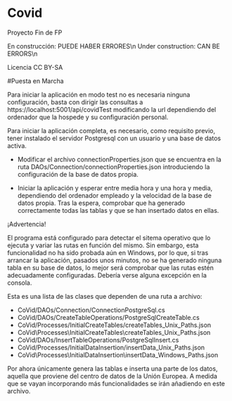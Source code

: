 # Covid
Proyecto Fin de FP

En construcción: PUEDE HABER ERRORES\n
Under construction: CAN BE ERRORS\n

Licencia CC BY-SA 


#Puesta en Marcha

Para iniciar la aplicación en modo test no es necesaria ninguna configuración,
basta con dirigir las consultas a https://localhost:5001/api/covidTest modificando
la url dependiendo del ordenador que la hospede y su configuración personal. 

Para iniciar la aplicación completa, es necesario, como requisito previo, tener
instalado el servidor Postgresql con un usuario y una base de datos activa.

-  Modificar el archivo connectionProperties.json que se encuentra en la ruta
DAOs/Connection/connectionProperties.json introduciendo la configuración de la
base de datos propia.

- Iniciar la aplicación y esperar entre media hora y una hora y media, dependiendo
del ordenador empleado y la velocidad de la base de datos propia. 
Tras la espera, comprobar que ha generado correctamente todas las tablas y que se han 
insertado datos en ellas.

¡Advertencia!

El programa está configurado para detectar el sitema operativo que lo ejecuta
y variar las rutas en función del mismo. Sin embargo, esta funcionalidad no ha
sido probada aún en Windows, por lo que, si tras arrancar la aplicación, pasados
unos minutos, no se ha generado ninguna tabla en su base de datos, lo mejor será
comprobar que las rutas estén adecuadamente configuradas. Debería verse alguna 
excepción en la consola. 

Esta es una lista de las clases que dependen de una ruta a archivo:

- CoVid/DAOs/Connection/ConnectionPostgreSql.cs
- CoVid/DAOs/CreateTableOperations/PostgreSqlCreateTable.cs
- CoVid/Processes/InitialCreateTables/createTables_Unix_Paths.json
- CoVid\Processes\InitialCreateTables\createTables_Unix_Paths.json
- CoVid/DAOs/InsertTableOperations/PostgreSqlInsert.cs
- CoVid/Processes/InitialDataInsertion/insertData_Unix_Paths.json
- CoVid\Processes\InitialDataInsertion\insertData_Windows_Paths.json

Por ahora únicamente genera las tablas e inserta una parte de los datos,
aquella que proviene del centro de datos de la Unión Europea.
A medida que se vayan incorporando más funcionalidades se irán
añadiendo en este archivo.